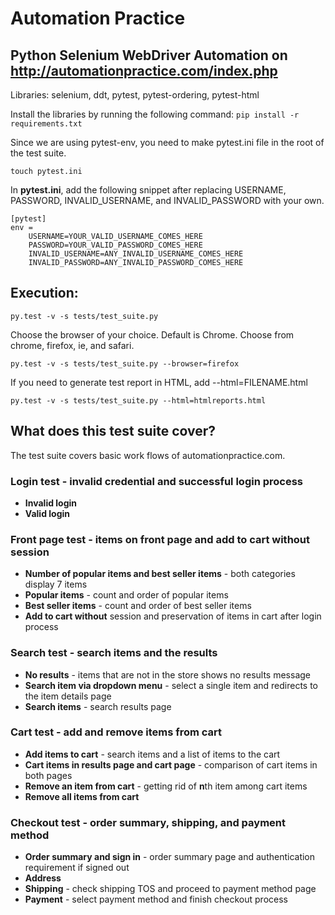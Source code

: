 # Automation Practice

## Python Selenium WebDriver Automation on http://automationpractice.com/index.php

Libraries: selenium, ddt, pytest, pytest-ordering, pytest-html

Install the libraries by running the following command:
```pip install -r requirements.txt```

Since we are using pytest-env, you need to make pytest.ini file in the root of the test suite.

```touch pytest.ini```

In **pytest.ini**, add the following snippet after replacing USERNAME, PASSWORD, INVALID_USERNAME, and INVALID_PASSWORD with your own.

```
[pytest]
env =
    USERNAME=YOUR_VALID_USERNAME_COMES_HERE
    PASSWORD=YOUR_VALID_PASSWORD_COMES_HERE
    INVALID_USERNAME=ANY_INVALID_USERNAME_COMES_HERE
    INVALID_PASSWORD=ANY_INVALID_PASSWORD_COMES_HERE
```

## Execution:
```
py.test -v -s tests/test_suite.py
```

Choose the browser of your choice. Default is Chrome. Choose from chrome, firefox, ie, and safari.
```
py.test -v -s tests/test_suite.py --browser=firefox
```

If you need to generate test report in HTML, add --html=FILENAME.html

```
py.test -v -s tests/test_suite.py --html=htmlreports.html
```

## What does this test suite cover?
The test suite covers basic work flows of automationpractice.com.

### Login test - invalid credential and successful login process
- **Invalid login**
- **Valid login**

### Front page test - items on front page and add to cart without session
- **Number of popular items and best seller items** - both categories display 7 items
- **Popular items** - count and order of popular items
- **Best seller items** - count and order of best seller items
- **Add to cart without** session and preservation of items in cart after login process

### Search test - search items and the results
- **No results** - items that are not in the store shows no results message
- **Search item via dropdown menu** - select a single item and redirects to the item details page
- **Search items** - search results page

### Cart test - add and remove items from cart
- **Add items to cart** - search items and a list of items to the cart
- **Cart items in results page and cart page** - comparison of cart items in both pages
- **Remove an item from cart** - getting rid of **n**th item among cart items
- **Remove all items from cart**

### Checkout test - order summary, shipping, and payment method
- **Order summary and sign in** - order summary page and authentication requirement if signed out
- **Address**
- **Shipping** - check shipping TOS and proceed to payment method page
- **Payment** - select payment method and finish checkout process